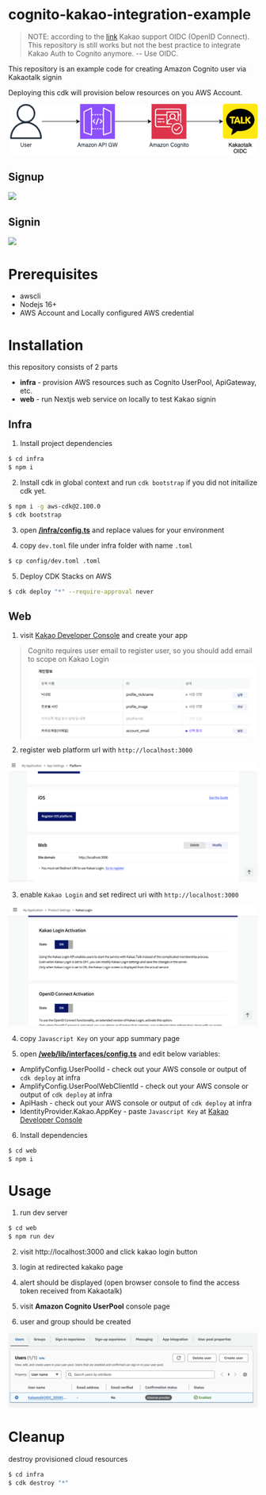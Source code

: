 # cognito-kakao-integration-example

> NOTE: according to the [link](https://devtalk.kakao.com/t/openid-connect-oidc-id-token-payload-email/122501) Kakao support OIDC (OpenID Connect). This repository is still works but not the best practice to integrate Kakao Auth to Cognito anymore. -- Use OIDC.

This repository is an example code for creating Amazon Cognito user via Kakaotalk signin

Deploying this cdk will provision below resources on you AWS Account.

![](/img/architecture.png)

## Signup

![](/img/signup.png)

## Signin

![](/img/signin.png)

# Prerequisites

- awscli
- Nodejs 16+
- AWS Account and Locally configured AWS credential

# Installation

this repository consists of 2 parts

- **infra** - provision AWS resources such as Cognito UserPool, ApiGateway, etc.
- **web** - run Nextjs web service on locally to test Kakao signin

## Infra

1. Install project dependencies

```bash
$ cd infra
$ npm i
```

2. Install cdk in global context and run `cdk bootstrap` if you did not initailize cdk yet.

```bash
$ npm i -g aws-cdk@2.100.0
$ cdk bootstrap
```

3. open [**/infra/config.ts**](infra/config/dev.toml) and replace values for your environment

4. copy `dev.toml` file under infra folder with name `.toml`

```bash
$ cp config/dev.toml .toml
```

5. Deploy CDK Stacks on AWS

```bash
$ cdk deploy "*" --require-approval never
```

## Web

1. visit [Kakao Developer Console](https://developers.kakao.com/console/app) and create your app

> Cognito requires user email to register user, so you should add email to scope on Kakao Login
> ![](/img/app_email.png)

2. register web platform url with `http://localhost:3000`

![](/img/kakao1.png)

3. enable `Kakao Login` and set redirect uri with `http://localhost:3000`

![](/img/kakao2.png)

4. copy `Javascript Key` on your app summary page

5. open [**/web/lib/interfaces/config.ts**](web/lib/interfaces/config.ts) and edit below variables:

- AmplifyConfig.UserPoolId - check out your AWS console or output of `cdk deploy` at infra
- AmplifyConfig.UserPoolWebClientId - check out your AWS console or output of `cdk deploy` at infra
- ApiHash - check out your AWS console or output of `cdk deploy` at infra
- IdentityProvider.Kakao.AppKey - paste `Javascript Key` at [Kakao Developer Console](https://developers.kakao.com/console/app)

6. Install dependencies

```bash
$ cd web
$ npm i
```

# Usage

1. run dev server

```bash
$ cd web
$ npm run dev
```

2. visit http://localhost:3000 and click kakao login button

3. login at redirected kakako page

4. alert should be displayed (open browser console to find the access token received from Kakaotalk)

5. visit **Amazon Cognito UserPool** console page

6. user and group should be created

![](/img/user.png)

# Cleanup

destroy provisioned cloud resources

```bash
$ cd infra
$ cdk destroy "*"
```
